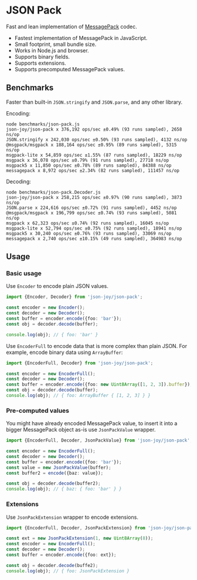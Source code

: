 # JSON Pack

Fast and lean implementation of [MessagePack](https://github.com/msgpack/msgpack/blob/master/spec.md) codec.

- Fastest implementation of MessagePack in JavaScript.
- Small footprint, small bundle size.
- Works in Node.js and browser.
- Supports binary fields.
- Supports extensions.
- Supports precomputed MessagePack values.


## Benchmarks

Faster than built-in `JSON.stringify` and `JSON.parse`, and any other library.

Encoding:

```
node benchmarks/json-pack.js 
json-joy/json-pack x 376,192 ops/sec ±0.49% (93 runs sampled), 2658 ns/op
JSON.stringify x 242,030 ops/sec ±0.50% (93 runs sampled), 4132 ns/op
@msgpack/msgpack x 188,164 ops/sec ±0.95% (89 runs sampled), 5315 ns/op
msgpack-lite x 54,859 ops/sec ±1.55% (87 runs sampled), 18229 ns/op
msgpack x 36,078 ops/sec ±0.79% (91 runs sampled), 27718 ns/op
msgpack5 x 11,850 ops/sec ±0.78% (89 runs sampled), 84388 ns/op
messagepack x 8,972 ops/sec ±2.34% (82 runs sampled), 111457 ns/op
```

Decoding:

```
node benchmarks/json-pack.Decoder.js 
json-joy/json-pack x 258,215 ops/sec ±0.97% (90 runs sampled), 3873 ns/op
JSON.parse x 224,616 ops/sec ±0.72% (91 runs sampled), 4452 ns/op
@msgpack/msgpack x 196,799 ops/sec ±0.74% (93 runs sampled), 5081 ns/op
msgpack x 62,323 ops/sec ±0.74% (92 runs sampled), 16045 ns/op
msgpack-lite x 52,794 ops/sec ±0.75% (92 runs sampled), 18941 ns/op
msgpack5 x 30,240 ops/sec ±0.76% (93 runs sampled), 33069 ns/op
messagepack x 2,740 ops/sec ±10.15% (49 runs sampled), 364983 ns/op
```


## Usage

### Basic usage

Use `Encoder` to encode plain JSON values.

```ts
import {Encoder, Decoder} from 'json-joy/json-pack';

const encoder = new Encoder();
const decoder = new Decoder();
const buffer = encoder.encode({foo: 'bar'});
const obj = decoder.decode(buffer);

console.log(obj); // { foo: 'bar' }
```

Use `EncoderFull` to encode data that is more complex than plain JSON. For
example, encode binary data using `ArrayBuffer`:

```ts
import {EncoderFull, Decoder} from 'json-joy/json-pack';

const encoder = new EncoderFull();
const decoder = new Decoder();
const buffer = encoder.encode({foo: new Uint8Array([1, 2, 3]).buffer});
const obj = decoder.decode(buffer);
console.log(obj); // { foo: ArrayBuffer { [1, 2, 3] } }
```


### Pre-computed values

You might have already encoded MessagePack value, to insert it into a bigger
MessagePack object as-is use `JsonPackValue` wrapper.

```ts
import {EncoderFull, Decoder, JsonPackValue} from 'json-joy/json-pack';

const encoder = new EncoderFull();
const decoder = new Decoder();
const buffer = encoder.encode({foo: 'bar'});
const value = new JsonPackValue(buffer);
const buffer2 = encode({baz: value});

const obj = decoder.decode(buffer2);
console.log(obj); // { baz: { foo: 'bar' } }
```

### Extensions

Use `JsonPackExtension` wrapper to encode extensions.

```ts
import {EncoderFull, Decoder, JsonPackExtension} from 'json-joy/json-pack';

const ext = new JsonPackExtension(1, new Uint8Array(8));
const encoder = new EncoderFull();
const decoder = new Decoder();
const buffer = encoder.encode({foo: ext});

const obj = decoder.decode(buffe2);
console.log(obj); // { foo: JsonPackExtension } 
```
